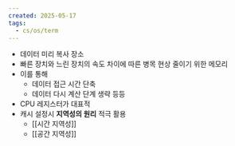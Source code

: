 ```yaml
---
created: 2025-05-17
tags:
  - cs/os/term
---
```

- 데이터 미리 복사 장소
- 빠른 장치와 느린 장치의 속도 차이에 따른 병목 현상 줄이기 위한 메모리
- 이를 통해
	- 데이터 접근 시간 단축
	- 데이터 다시 계산 단계 생략 등등
- CPU 레지스터가 대표적
- 캐시 설정시 **지역성의 원리** 적극 활용
	- [[시간 지역성]]
	- [[공간 지역성]]